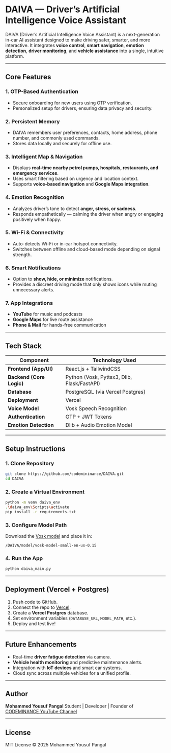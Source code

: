 # DAIVA — Driver’s Artificial Intelligence Voice Assistant

DAIVA (Driver’s Artificial Intelligence Voice Assistant) is a next-generation in-car AI assistant designed to make driving safer, smarter, and more interactive.
It integrates **voice control**, **smart navigation**, **emotion detection**, **driver monitoring**, and **vehicle assistance** into a single, intuitive platform.

---

## Core Features

### 1. OTP-Based Authentication

* Secure onboarding for new users using OTP verification.
* Personalized setup for drivers, ensuring data privacy and security.

###  2. Persistent Memory

* DAIVA remembers user preferences, contacts, home address, phone number, and commonly used commands.
* Stores data locally and securely for offline use.

### 3. Intelligent Map & Navigation

* Displays **real-time nearby petrol pumps, hospitals, restaurants, and emergency services**.
* Uses smart filtering based on urgency and location context.
* Supports **voice-based navigation** and **Google Maps integration**.

### 4. Emotion Recognition

* Analyzes driver’s tone to detect **anger, stress, or sadness**.
* Responds empathetically — calming the driver when angry or engaging positively when happy.

### 5. Wi-Fi & Connectivity

* Auto-detects Wi-Fi or in-car hotspot connectivity.
* Switches between offline and cloud-based mode depending on signal strength.

### 6. Smart Notifications

* Option to **show, hide, or minimize** notifications.
* Provides a discreet driving mode that only shows icons while muting unnecessary alerts.

### 7. App Integrations

* **YouTube** for music and podcasts
* **Google Maps** for live route assistance
* **Phone & Mail** for hands-free communication

---

##  Tech Stack

| Component                | Technology Used                             |
| ------------------------ | ------------------------------------------- |
| **Frontend (App/UI)**    | React.js + TailwindCSS                      |
| **Backend (Core Logic)** | Python (Vosk, Pyttsx3, Dlib, Flask/FastAPI) |
| **Database**             | PostgreSQL (via Vercel Postgres)            |
| **Deployment**           | Vercel                                      |
| **Voice Model**          | Vosk Speech Recognition                     |
| **Authentication**       | OTP + JWT Tokens                            |
| **Emotion Detection**    | Dlib + Audio Emotion Model                  |

---

##  Setup Instructions

### 1. Clone Repository

```bash
git clone https://github.com/codemininance/DAIVA.git
cd DAIVA
```

### 2️. Create a Virtual Environment

```bash
python -m venv daiva_env
.\daiva_env\Scripts\activate
pip install -r requirements.txt
```

### 3️. Configure Model Path

Download the [Vosk model](https://alphacephei.com/vosk/models) and place it in:

```
/DAIVA/model/vosk-model-small-en-us-0.15
```

### 4️. Run the App

```bash
python daiva_main.py
```

---

##  Deployment (Vercel + Postgres)

1. Push code to GitHub.
2. Connect the repo to [Vercel](https://vercel.com/).
3. Create a **Vercel Postgres** database.
4. Set environment variables (`DATABASE_URL`, `MODEL_PATH`, etc.).
5. Deploy and test live!

---

## Future Enhancements

* Real-time **driver fatigue detection** via camera.
* **Vehicle health monitoring** and predictive maintenance alerts.
* Integration with **IoT devices** and smart car systems.
* Cloud sync across multiple vehicles for a unified profile.

---

## Author

**Mohammed Yousuf Pangal**
Student | Developer | Founder of [CODEMINANCE YouTube Channel](https://www.youtube.com/@CODEMINANCE)

---

## License

MIT License © 2025 Mohammed Yousuf Pangal
